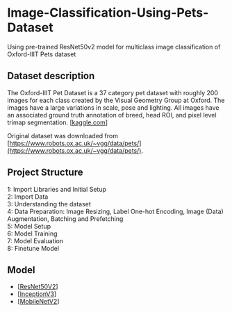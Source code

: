 # Image-Classification-Using-Pets-Dataset
Using pre-trained ResNet50v2 model for multiclass image classification of Oxford-IIIT Pets dataset

## Dataset description

The Oxford-IIIT Pet Dataset is a 37 category pet dataset with roughly 200 images for each class created by the Visual Geometry Group at Oxford. The images have a large variations in scale, pose and lighting. All images have an associated ground truth annotation of breed, head ROI, and pixel level trimap segmentation. [[kaggle.com](https://www.robots.ox.ac.uk/~vgg/data/pets/)]

Original dataset was downloaded from [https://www.robots.ox.ac.uk/~vgg/data/pets/](https://www.robots.ox.ac.uk/~vgg/data/pets/).

## Project Structure
1: Import Libraries and Initial Setup <br />
2: Import Data <br />
3: Understanding the dataset <br />
4: Data Preparation: Image Resizing, Label One-hot Encoding, Image (Data) Augmentation, Batching and Prefetching <br />
5: Model Setup <br />
6: Model Training <br />
7: Model Evaluation <br />
8: Finetune Model <br />

## Model
- [[ResNet50V2](https://keras.io/api/applications/resnet/)]
- [[InceptionV3](https://keras.io/api/applications/inceptionv3/)]
- [[MobileNetV2](https://keras.io/api/applications/mobilenet/#mobilenetv2-function)]
